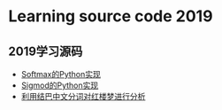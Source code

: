 # Learning source code 2019

## 2019学习源码

- [Softmax的Python实现](https://github.com/KoU2N/Learning-Source-Code2019/tree/master/softmax)
- [Sigmod的Python实现](https://github.com/KoU2N/Learning-Source-Code2019/tree/master/sigmod)
- [利用结巴中文分词对红楼梦进行分析](https://github.com/KoU2N/Learning-Source-Code2019/tree/master/word_segmentation)
